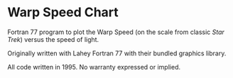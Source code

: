 # Warp Speed Chart

Fortran 77 program to plot the Warp Speed (on the scale from classic _Star Trek_)
versus the speed of light.

Originally written with Lahey Fortran 77 with their bundled
graphics library.

All code written in 1995. No warranty expressed or implied. 